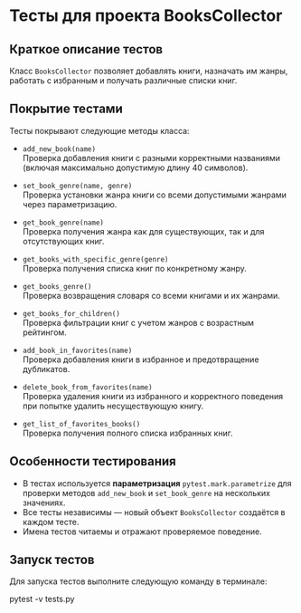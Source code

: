 # Тесты для проекта BooksCollector

## Краткое описание тестов

Класс `BooksCollector` позволяет добавлять книги, назначать им жанры, работать с избранным и получать различные списки книг.

## Покрытие тестами

Тесты покрывают следующие методы класса:

- `add_new_book(name)`  
  Проверка добавления книги с разными корректными названиями (включая максимально допустимую длину 40 символов).

- `set_book_genre(name, genre)`  
  Проверка установки жанра книги со всеми допустимыми жанрами через параметризацию.

- `get_book_genre(name)`  
  Проверка получения жанра как для существующих, так и для отсутствующих книг.

- `get_books_with_specific_genre(genre)`  
  Проверка получения списка книг по конкретному жанру.

- `get_books_genre()`  
  Проверка возвращения словаря со всеми книгами и их жанрами.

- `get_books_for_children()`  
  Проверка фильтрации книг с учетом жанров с возрастным рейтингом.

- `add_book_in_favorites(name)`  
  Проверка добавления книги в избранное и предотвращение дубликатов.

- `delete_book_from_favorites(name)`  
  Проверка удаления книги из избранного и корректного поведения при попытке удалить несуществующую книгу.

- `get_list_of_favorites_books()`  
  Проверка получения полного списка избранных книг.

## Особенности тестирования

- В тестах используется **параметризация** `pytest.mark.parametrize` для проверки методов `add_new_book` и `set_book_genre` на нескольких значениях.
- Все тесты независимы — новый объект `BooksCollector` создаётся в каждом тесте.
- Имена тестов читаемы и отражают проверяемое поведение.

## Запуск тестов

Для запуска тестов выполните следующую команду в терминале:

pytest -v tests.py